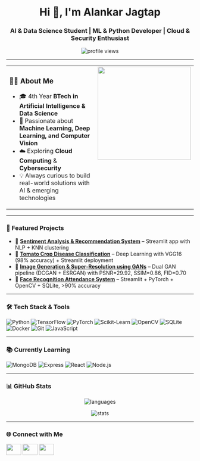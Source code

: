 <h1 align="center">Hi 👋, I'm Alankar Jagtap</h1>
<h3 align="center">AI & Data Science Student | ML & Python Developer | Cloud & Security Enthusiast</h3>

<p align="center">
  <img src="https://komarev.com/ghpvc/?username=alankarjagtap&label=Profile%20views&color=0e75b6&style=flat" alt="profile views" />
</p>

---

<table>
<tr>
<td width="65%" valign="top">

### 👨‍💻 About Me
- 🎓 4th Year **BTech in Artificial Intelligence & Data Science**  
- 🤖 Passionate about **Machine Learning, Deep Learning, and Computer Vision**  
- ☁️ Exploring **Cloud Computing** & **Cybersecurity**  
- 💡 Always curious to build real-world solutions with AI & emerging technologies  

</td>
<td width="35%" align="center" valign="top">

<img src="https://media3.giphy.com/media/v1.Y2lkPTc5MGI3NjExY2ljZHFkNzlkM2oxM3h5MDk3amRmaWMzdnBlbGV0bTdoZGwzOTA5ZyZlcD12MV9pbnRlcm5hbF9naWZfYnlfaWQmY3Q9Zw/ZS57kdXudVqsDX0TLH/giphy.gif" width="250" />

</td>
</tr>
</table>

---

### 🚀 Featured Projects
- 📝 [**Sentiment Analysis & Recommendation System**](https://github.com/alankarjagtap/sentiment-recommender) – Streamlit app with NLP + KNN clustering  
- 🌱 [**Tomato Crop Disease Classification**](https://github.com/alankarjagtap/tomato-disease-classification) – Deep Learning with VGG16 (98% accuracy) + Streamlit deployment  
- 🌌 [**Image Generation & Super-Resolution using GANs**](https://github.com/AlankarJagtap/DCGAN-ESRGAN) – Dual GAN pipeline (DCGAN + ESRGAN) with PSNR=29.92, SSIM=0.86, FID=0.70  
- 🎥 [**Face Recognition Attendance System**](https://github.com/AlankarJagtap/smart-face-detection) – Streamlit + PyTorch + OpenCV + SQLite, >90% accuracy  

---

### 🛠️ Tech Stack & Tools
![Python](https://img.shields.io/badge/Python-3776AB?style=for-the-badge&logo=python&logoColor=white)
![TensorFlow](https://img.shields.io/badge/TensorFlow-FF6F00?style=for-the-badge&logo=tensorflow&logoColor=white)
![PyTorch](https://img.shields.io/badge/PyTorch-EE4C2C?style=for-the-badge&logo=pytorch&logoColor=white)
![Scikit-Learn](https://img.shields.io/badge/Scikit--Learn-F7931E?style=for-the-badge&logo=scikit-learn&logoColor=white)
![OpenCV](https://img.shields.io/badge/OpenCV-27338e?style=for-the-badge&logo=opencv&logoColor=white)
![SQLite](https://img.shields.io/badge/SQLite-003B57?style=for-the-badge&logo=sqlite&logoColor=white)
![Docker](https://img.shields.io/badge/Docker-2496ED?style=for-the-badge&logo=docker&logoColor=white)
![Git](https://img.shields.io/badge/Git-F05032?style=for-the-badge&logo=git&logoColor=white)
![JavaScript](https://img.shields.io/badge/JavaScript-F7DF1E?style=for-the-badge&logo=javascript&logoColor=black)

---

### 📚 Currently Learning
![MongoDB](https://img.shields.io/badge/MongoDB-47A248?style=for-the-badge&logo=mongodb&logoColor=white)
![Express](https://img.shields.io/badge/Express.js-000000?style=for-the-badge&logo=express&logoColor=white)
![React](https://img.shields.io/badge/React-61DAFB?style=for-the-badge&logo=react&logoColor=black)
![Node.js](https://img.shields.io/badge/Node.js-339933?style=for-the-badge&logo=nodedotjs&logoColor=white)

---

### 📊 GitHub Stats
<p align="center">
  <img src="https://github-readme-stats.vercel.app/api/top-langs?username=alankarjagtap&show_icons=true&locale=en&layout=compact" alt="languages" />
</p>

<p align="center">
  <img src="https://github-readme-stats.vercel.app/api?username=alankarjagtap&show_icons=true&locale=en" alt="stats" />
</p>

---

### 🌐 Connect with Me
<p align="left">
<a href="https://www.linkedin.com/in/alankar-jagtap-47b4b22ab/" target="blank"><img align="center" src="https://raw.githubusercontent.com/rahuldkjain/github-profile-readme-generator/master/src/images/icons/Social/linked-in-alt.svg" height="30" width="40" /></a>
<a href="https://leetcode.com/u/as_jagtap/" target="blank"><img align="center" src="https://raw.githubusercontent.com/rahuldkjain/github-profile-readme-generator/master/src/images/icons/Social/leet-code.svg" height="30" width="40" /></a>
<a href="mailto:alankar.aj.jagtap@gmail.com" target="blank"><img align="center" src="https://cdn-icons-png.flaticon.com/512/732/732200.png" height="30" width="40" /></a>
</p>
